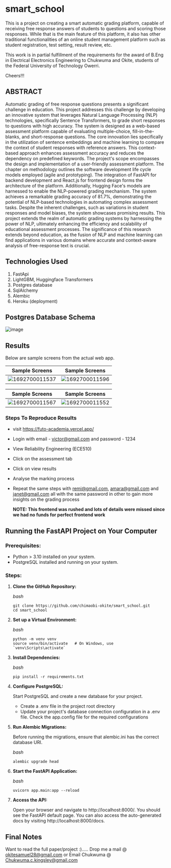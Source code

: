 # smart_school

This is a project on creating a smart automatic grading platform, capable of receiving free response answers of students to questions and scoring those responses. While that is the main feature of this platform, it also has other traditional functionalities of an online student management platform such as student registration, test setting, result review, etc.

This work is in partial fulfillment of the requirements for the award of B.Eng in Electrical Electronics Engineering to Chukwuma and Okite, students of the Federal University of Technology Owerri.

Cheers!!!

## ABSTRACT
Automatic grading of free response questions presents a significant challenge in
education. This project addresses this challenge by developing an innovative system
that leverages Natural Language Processing (NLP) technologies, specifically
Sentence Transformers, to grade short responses to questions with high accuracy.
The system is designed as a web-based assessment platform capable of evaluating
multiple-choice, fill-in-the-blanks, and short-response questions. The core
innovation lies specifically in the utilization of sentence embeddings and machine
learning to compare the context of student responses with reference answers. This
context-based approach enhances assessment accuracy and reduces the dependency
on predefined keywords. The project's scope encompasses the design and
implementation of a user-friendly assessment platform. The chapter on methodology
outlines the software development life cycle models employed (agile and
prototyping). The integration of FastAPI for backend development and React.js for
frontend design forms the architecture of the platform. Additionally, Hugging Face's
models are harnessed to enable the NLP-powered grading mechanism. The system
achieves a remarkable grading accuracy of 81.7%, demonstrating the potential of
NLP-based technologies in automating complex assessment tasks. Despite the
inherent challenges, such as variations in student responses and model biases, the
system showcases promising results. This project extends the realm of automatic
grading systems by harnessing the power of NLP, ultimately enhancing the
efficiency and scalability of educational assessment processes. The significance of
this research extends beyond education, as the fusion of NLP and machine learning
can find applications in various domains where accurate and context-aware analysis
of free-response text is crucial.

## Technologies Used
1. FastApi
2. LightGBM, Huggingface Transformers
3. Postgres database
4. SqlAlchemy
5. Alembic
6. Heroku (deployment)

## Postgres Database Schema
![image](https://github.com/chimaobi-okite/smart_school/assets/70687495/465b2146-06bd-422b-bbdf-29d48d15afe6)

## Results

Below are sample screens from the actual web app.

|Sample Screens                            | Sample Screens                            |
| ----------------------------------- | ----------------------------------- |
|![1692700011537](https://github.com/chimaobi-okite/smart_school/assets/70687495/a289288d-818c-42ce-b42b-46a66c1b0a56) |![1692700011596](https://github.com/chimaobi-okite/smart_school/assets/70687495/fa646ef2-8274-4c92-b1aa-0a44d022fb02) |

|Sample Screens                            | Sample Screens                            |
| ----------------------------------- | ----------------------------------- |
|![1692700011567](https://github.com/chimaobi-okite/smart_school/assets/70687495/3cc6bcd4-d4cc-4c1d-94e1-c32a29e66f9b) |  ![1692700011552](https://github.com/chimaobi-okite/smart_school/assets/70687495/4b23d05a-6a72-4be6-a383-512ec50061eb) |

### Steps To Reproduce Results
* visit https://futo-academia.vercel.app/
* Login with email - victor@gmail.com and password - 1234
* View Reliability Engineering (ECE510)
* Click on the assessment tab
* Click on view results
* Analyse the marking process
* Repeat the same steps with remi@gmail.com, amara@gmail.com and janet@gmail.com all with the same password in other to gain more insights on the grading process

  **NOTE: This frontend was rushed and lots of details were missed since we had no funds for perfect frontend work**

## Running the FastAPI Project on Your Computer

### Prerequisites:
  * Python > 3.10 installed on your system.
  * PostgreSQL installed and running on your system.

### Steps:
1. **Clone the GitHub Repository:**

    *bash*
    ```
    git clone https://github.com/chimaobi-okite/smart_school.git
    cd smart_school
    ```

2. **Set up a Virtual Environment:**

    *bash*
    ```
    python -m venv venv
    source venv/bin/activate   # On Windows, use `venv\Scripts\activate`
    ```
3. **Install Dependencies:**

    *bash*
    ```
    pip install -r requirements.txt
    ```
4. **Configure PostgreSQL:**

    Start PostgreSQL and create a new database for your project.
    * Create a .env file in the project root directory
    * Update your project's database connection configuration in a .env file. Check the app.config file for the required configurations

5. **Run Alembic Migrations:**

    Before running the migrations, ensure that alembic.ini has the correct database URI.
    
    *bash*
    ```
    alembic upgrade head
    ```
6. **Start the FastAPI Application:**

    *bash*
    ```
    uvicorn app.main:app --reload
    ```

7. **Access the API:**

    Open your browser and navigate to http://localhost:8000/. 
    You should see the FastAPI default page. 
    You can also access the auto-generated docs by visiting http://localhost:8000/docs.

## Final Notes
Want to read the full paper/project :)..... Drop me a mail @ okitesamuel28@gmail.com or Email Chukwuma @ Chukwuma.c.kingsley@gmail.com
